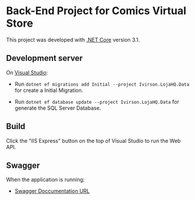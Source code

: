 # Back-End Project for Comics Virtual Store

This project was developed with [.NET Core](https://docs.microsoft.com/pt-br/dotnet/core/whats-new/dotnet-core-3-1) version 3.1.

## Development server

On [Visual Studio](https://visualstudio.microsoft.com/pt-br/):

  - Run `dotnet ef migrations add Initial --project Ivirson.LojaHQ.Data` for create a Initial Migration. 

  - Run `dotnet ef database update --project Ivirson.LojaHQ.Data` for generate the SQL Server Database. 

## Build

Click the "IIS Express" button on the top of Visual Studio to run the Web API.

## Swagger

When the application is running:

- [Swagger Doccumentation URL](https://localhost:44343/swagger)

